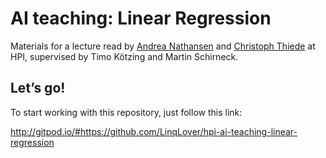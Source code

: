 # AI teaching: Linear Regression

Materials for a lecture read by [Andrea Nathansen](https://github.com/AndreaNathansen) and [Christoph Thiede](https://github.com/LinqLover) at HPI, supervised by Timo Kötzing and Martin Schirneck.

## Let’s go!

To start working with this repository, just follow this link:

http://gitpod.io/#https://github.com/LinqLover/hpi-ai-teaching-linear-regression 
